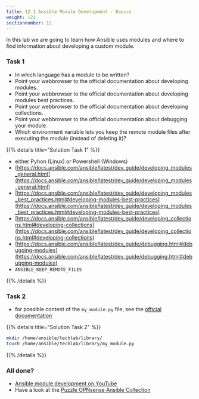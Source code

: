 ```yaml
---
title: 12.1 Ansible Module Development - Basics
weight: 121
sectionnumber: 12
---
```


In this lab we are going to learn how Ansible uses modules and where to find information about developing a custom module.

### Task 1

* In which language has a module to be written?
* Point your webbrowser to the official documentation about developing modules.
* Point your webbrowser to the official documentation about developing modules best practices.
* Point your webbrowser to the official documentation about developing collections.
* Point your webbrowser to the official documentation about debugging your module.
* Which environment variable lets you keep the remote module files after executing the module (instead of deleting it)?

{{% details title="Solution Task 1" %}}

* either Pyhon (Linux) or Powershell (Windows)
* [https://docs.ansible.com/ansible/latest/dev_guide/developing_modules_general.html](https://docs.ansible.com/ansible/latest/dev_guide/developing_modules_general.html)
* [https://docs.ansible.com/ansible/latest/dev_guide/developing_modules_best_practices.html#developing-modules-best-practices](https://docs.ansible.com/ansible/latest/dev_guide/developing_modules_best_practices.html#developing-modules-best-practices)
* [https://docs.ansible.com/ansible/latest/dev_guide/developing_collections.html#developing-collections](https://docs.ansible.com/ansible/latest/dev_guide/developing_collections.html#developing-collections)
* [https://docs.ansible.com/ansible/latest/dev_guide/debugging.html#debugging-modules](https://docs.ansible.com/ansible/latest/dev_guide/debugging.html#debugging-modules)
* `ANSIBLE_KEEP_REMOTE_FILES`

{{% /details %}}

### Task 2

* for possible content of the `my_module.py` file, see the [official documentation](https://docs.ansible.com/ansible/latest/dev_guide/developing_modules_general.html#creating-a-module)

{{% details title="Solution Task 2" %}}

```bash
mkdir /home/ansible/techlab/library/
touch /home/ansible/techlab/library/my_module.py
```
{{% /details %}}

### All done?

* [Ansible module development on YouTube](https://www.youtube.com/results?search_query=ansible+module+development)
* Have a look at the [Puzzle OPNsense Ansible Collection](https://github.com/puzzle/puzzle.opnsense)
